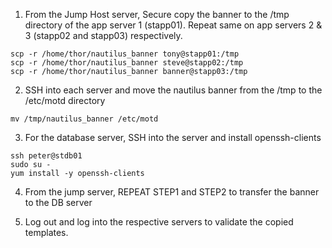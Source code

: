 1. From the Jump Host server, Secure copy the banner to the /tmp directory of the app server 1 (stapp01). Repeat same on app servers 2 & 3 (stapp02 and stapp03) respectively.
```
scp -r /home/thor/nautilus_banner tony@stapp01:/tmp
scp -r /home/thor/nautilus_banner steve@stapp02:/tmp
scp -r /home/thor/nautilus_banner banner@stapp03:/tmp
```

2. SSH into each server and move the nautilus banner from the /tmp to the /etc/motd directory

```
mv /tmp/nautilus_banner /etc/motd
```


3. For the database server, SSH into the server and install openssh-clients

```
ssh peter@stdb01
sudo su -
yum install -y openssh-clients
```

4. From the jump server, REPEAT STEP1 and STEP2 to transfer the banner to the DB server

5. Log out and log into the respective servers to validate the copied templates.